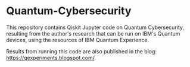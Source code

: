 # Quantum-Cybersecurity


This repository contains Qiskit Jupyter code on Quantum Cybersecurity, resulting from the author's research that can be run on IBM's Quantum devices, using the resources of IBM Quantum Experience.

Results from running this code are also published in the blog: https://qexperiments.blogspot.com/.
